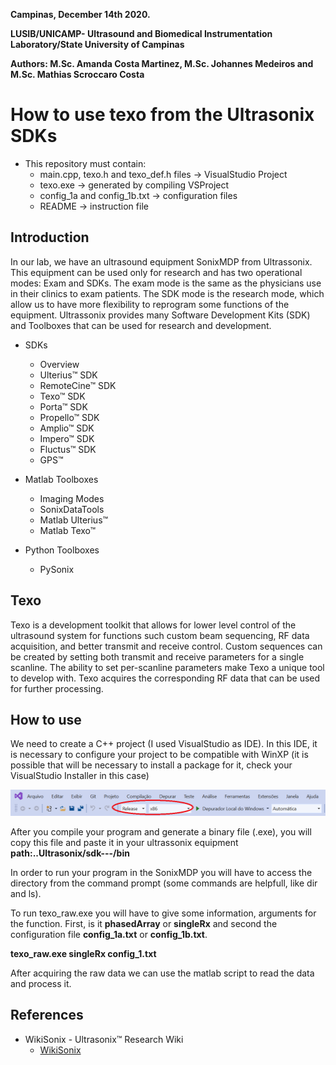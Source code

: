 **Campinas, December 14th 2020.**

**LUSIB/UNICAMP- Ultrasound and Biomedical Instrumentation Laboratory/State University of Campinas**

**Authors: M.Sc. Amanda Costa Martinez, M.Sc. Johannes Medeiros and M.Sc. Mathias Scroccaro Costa**

# How to use texo from the Ultrasonix SDKs

* This repository must contain:
  * main.cpp, texo.h and texo_def.h files -> VisualStudio Project
  * texo.exe -> generated by compiling VSProject
  * config_1a and config_1b.txt -> configuration files
  * README -> instruction file

## Introduction

In our lab,  we have an ultrasound equipment
SonixMDP from Ultrassonix. This equipment can be used only for research and has two operational modes: Exam and SDKs. 
The exam mode is the same as the physicians use in their clinics to exam patients. 
The SDK mode is the research mode, which allow us to have more flexibility to reprogram some functions of the equipment.
Ultrassonix provides many Software Development Kits (SDK) and Toolboxes that can be used for research and development.

* SDKs
  * Overview
  * Ulterius™ SDK
  * RemoteCine™ SDK
  * Texo™ SDK
  * Porta™ SDK
  * Propello™ SDK
  * Amplio™ SDK
  * Impero™ SDK
  * Fluctus™ SDK
  * GPS™

* Matlab Toolboxes
  * Imaging Modes
  * SonixDataTools
  * Matlab Ulterius™
  * Matlab Texo™

* Python Toolboxes
  * PySonix

## Texo

Texo is a development toolkit that allows for lower level control of the ultrasound system for functions such custom beam sequencing, RF data acquisition, 
and better transmit and receive control. Custom sequences can be created by setting both transmit and receive parameters for a single scanline. 
The ability to set per-scanline parameters make Texo a unique tool to develop with. Texo acquires the corresponding RF data that can be used for further processing.

## How to use

We need to create a C++ project (I used VisualStudio as IDE).
In this IDE, it is necessary to configure your project to be compatible with WinXP (it is possible that will be necessary to install a package for it, 
check your VisualStudio Installer in this case)


![Configuração do Projeto no VisualStudio](ConfiguracaoVS.png)


After you compile your program and generate a binary file (.exe), you will copy this file and paste it in your ultrassonix equipment **path:..Ultrasonix/sdk---/bin**

In order to run your program in the SonixMDP you will have to access the directory from the command prompt (some commands are helpfull, like dir and ls).

To run texo_raw.exe you will have to give some information, arguments for the function. First, is it **phasedArray** or **singleRx** and second the configuration file **config_1a.txt** or **config_1b.txt**.

**texo_raw.exe singleRx config_1.txt**

After acquiring the raw data we can use the matlab script to read the data and process it.

## References

* WikiSonix - Ultrasonix™ Research Wiki
  * [WikiSonix](http://www.ultrasonix.com/wikisonix/index.php?title=Main_Page)
  





